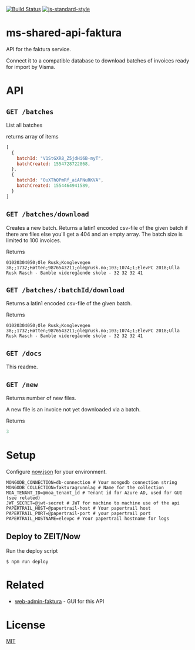[![Build Status](https://travis-ci.com/vtfk/ms-shared-api-faktura.svg?branch=master)](https://travis-ci.com/vtfk/ms-shared-api-faktura)
[![js-standard-style](https://img.shields.io/badge/code%20style-standard-brightgreen.svg?style=flat)](https://github.com/feross/standard)

# ms-shared-api-faktura

API for the faktura service.

Connect it to a compatible database to download batches of invoices ready for import by Visma.

# API

## `GET /batches`

List all batches

returns array of items

```JavaScript
[
  {
    batchId: "V1StGXR8_Z5jdHi6B-myT",
    batchCreated: 1554728722868,
  },
  {
    batchId: "OuXThQPmRf_aiAPNuRKVA",
    batchCreated: 1554464941589,
  }
]
```

## `GET /batches/download`

Creates a new batch.
Returns a latin1 encoded csv-file of the given batch if there are files else you'll get a 404 and an empty array.
The batch size is limited to 100 invoices.

Returns

```
01020304050;Ole Rusk;Konglevegen 38;;1732;Høtten;9876543211;ole@rusk.no;103;1074;1;ElevPC 2018;Ulla Rusk Rasch - Bamble videregående skole - 32 32 32 41
```

## `GET /batches/:batchId/download`

Returns a latin1 encoded csv-file of the given batch.

Returns

```
01020304050;Ole Rusk;Konglevegen 38;;1732;Høtten;9876543211;ole@rusk.no;103;1074;1;ElevPC 2018;Ulla Rusk Rasch - Bamble videregående skole - 32 32 32 41
```

## `GET /docs`

This readme.

## `GET /new`

Returns number of new files.

A new file is an invoice not yet downloaded via a batch.

Returns

```JavaScript
3
```

# Setup

Configure [now.json](now.json) for your environment.

```
MONGODB_CONNECTION=db-connection # Your mongodb connection string
MONGODB_COLLECTION=fakturagrunnlag # Name for the collection
MOA_TENANT_ID=@moa_tenant_id # Tenant id for Azure AD, used for GUI (see related)
JWT_SECRET=@jwt-secret # JWT for machine to machine use of the api
PAPERTRAIL_HOST=@papertrail-host # Your papertrail host
PAPERTRAIL_PORT=@papertrail-port # your papertrail port
PAPERTRAIL_HOSTNAME=elevpc # Your papertrail hostname for logs
```

## Deploy to ZEIT/Now

Run the deploy script

```
$ npm run deploy
```

# Related

- [web-admin-faktura](admin.faktura.service.t-fk.no) - GUI for this API

# License

[MIT](LICENSE)